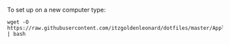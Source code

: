 To set up on a new computer type:
```
wget -O https://raw.githubusercontent.com/itzgoldenleonard/dotfiles/master/Applications/new_system.bash | bash
```
